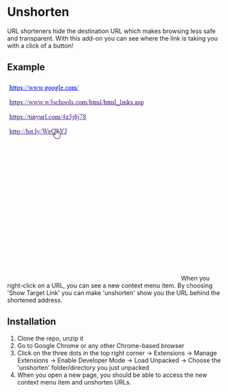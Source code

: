 # Unshorten

URL shorteners hide the destination URL which makes browsing less safe and transparent.
With this add-on you can see where the link is taking you with a click of a button!

## Example
![til](./example.gif)
When you right-click on a URL, you can see a new context menu item.
By choosing 'Show Target Link' you can make 'unshorten' show you the URL behind the shortened address.

## Installation

1. Clone the repo, unzip it
2. Go to Google Chrome or any other Chrome-based browser
3. Click on the three dots in the top right corner -> Extensions -> Manage Extensions -> Enable Developer Mode -> Load Unpacked -> Choose the 'unshorten' folder/directory you just unpacked
4. When you open a new page, you should be able to access the new context menu item and unshorten URLs.
